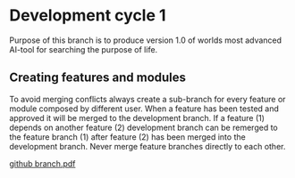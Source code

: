 # Development cycle 1
Purpose of this branch is to produce version 1.0 of worlds most advanced AI-tool for searching the purpose of life.

## Creating features and modules
To avoid merging conflicts always create a sub-branch for every feature or module composed by different user. When a feature has been tested and approved it will be merged to the development branch. If a feature (1) depends on another feature (2) development branch can be remerged to the feature branch (1) after feature (2) has been merged into the development branch. Never merge feature branches directly to each other.

[github branch.pdf](https://github.com/annikul/haarat/files/12345222/github.branch.pdf)


